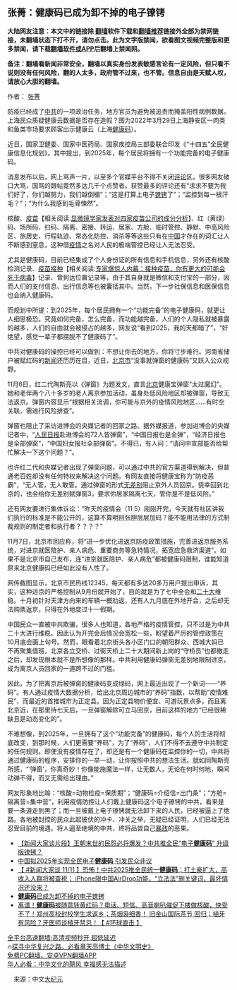  <!-- 面包屑导航 --> <h2>张菁：健康码已成为卸不掉的电子镣铐</h2> <p class="notice"><b>大陆网友注意：本文中的链接除 <a href="https://github.com/bannedbook/fanqiang" >翻墙</a>软件下载和<a href="https://github.com/killgcd/justmysocks/blob/master/README.md">翻墙推荐</a>链接外全部为禁网链接，未翻墙状态下打不开，请勿点击。此为文字版禁闻，欲看图文视频完整版和更多禁闻，请下载<a href="https://github.com/bannedbook/fanqiang">翻墙软件或APP</a>后翻墙上禁闻网。</p><p>备注：翻墙看新闻非常安全，翻墙以真实身份发表敏感言论有一定风险，但只看不说则没有任何风险，翻的人太多，政府管不过来，也不管。信息自由是天赋人权，请放心大胆的翻墙。</b></p>  <div class="entry"> <p>作者： <a href="https://www.bannedbook.org/bnews/tag/%e5%bc%a0%e8%8f%81/" class="st_tag internal_tag" rel="tag" title="标签 张菁 下的日志">张菁</a></p> <p id="conimg">防疫已经成了<a href="https://www.bannedbook.org/bnews/tag/%e4%b8%ad%e5%85%b1/" class="st_tag internal_tag" rel="tag" title="标签 中共 下的日志">中共</a>的一项政治任务，地方官员为避免被追责而掩盖阳性病例数据。上海民众质疑健康云数据是否存在造假？图为2022年3月29日上海静安区一肉类和鱼类市场要求顾客出示健康云（上海<a href="https://www.bannedbook.org/bnews/tag/%e5%81%a5%e5%ba%b7%e7%a0%81/" class="st_tag internal_tag" rel="tag" title="标签 健康码 下的日志">健康码</a>）。</p> <p>近日，国家卫健委、国家中医药局、国家疾控局三部委联合印发《“十四五”全民健康信息化规划》。其中提出，到2025年，每个居民将拥有一个功能完备的电子健康码。</p> <p>消息发布以后，网上骂声一片，以至多个官媒平台不得不关闭<span class='wp_keywordlink_affiliate'><a href="https://www.bannedbook.org/bnews/comments/" title="新闻评论" target="_blank">评论</a></span>区。很多网友破口大骂，国骂的跟帖竟然多达几千个点赞者。获赞最多的评论还有“求求不要为我们好了，你们越努力，我们越倒楣”；“这是打算上电子<a href="https://www.bannedbook.org/bnews/tag/%E9%95%A3%E9%93%90/" class="st_tag internal_tag" rel="tag" title="标签 镣铐 下的日志">镣铐</a>了”；“监控到每一根汗毛？”；“为什么我感到毛骨悚然”。</p> <p>核酸、<span class='wp_keywordlink'><a href="https://www.bannedbook.org/bnews/topimagenews/20180408/925060.html" title="纪录片：恐怖的疫苗真相之谜" target="_blank">疫苗</a></span>【相关阅读:<a href='https://www.bannedbook.org/bnews/comments/20210902/1617622.html' target='_blank'>显微镜学家发表对四家疫苗公司的成分分析</a>】、红（黄绿）码、场所码、扫码、隔离、密接、转运、居家、方舱、临时管控、静默、中高风险区、旅居史、行程轨迹、常态化防控、消杀等等这些只有在<span class='wp_keywordlink_affiliate'><a href="https://www.bannedbook.org/" title="中国" target="_blank">中国</a></span>才存在的词汇让人不断感到窒息，这种借<a href="https://www.bannedbook.org/bnews/tag/%E7%96%AB%E6%83%85/" class="st_tag internal_tag" rel="tag" title="标签 疫情 下的日志">疫情</a>之名对人民的极端管控已经让人无法忍受。</p>  <p>尤其是健康码，目前已经集成了个人身份证的所有信息和手机信息，另外还有核酸检测记录、<span class='wp_keywordlink'><a href="https://www.bannedbook.org/forum69/topic25168.html" title="大多数染疫住院者曾接种疫苗" target="_blank">疫苗接种</a></span>【相关阅读:<a href='https://www.bannedbook.org/bnews/comments/20210101/1459057.html' target='_blank'>专家爆惊人内幕：接种疫苗，你有更大的可能会死于病毒</a>】记录、曾到达位置记录等，由于其自身就是微信和支付宝的一部分，因而人们的支付信息、出行信息等也被囊括其中。当然，下一步社保信息和医保信息也会纳入健康码。</p> <p>而规划中所提：到2025年，每个居民拥有一个“功能完备”的电子健康码，就更让人细思极恐。究竟如何完备，怎么完备，而功能越完备，人们的个人隐私就被暴露的越多，人们的自由就会被侵占的越多，网友说“看到2025，我的天都暗了”，“好绝望，感觉一辈子都摆脱不了健康码了”。</p> <p>中共对健康码的操控已经可以做到：不想让你去的地方，你将寸步难行。河南省储户被赋红码的<span class='wp_keywordlink_affiliate'><a href="https://www.bannedbook.org/" title="新闻">新闻</a></span>还历历在目，近日，<a href="https://www.bannedbook.org/bnews/tag/%E5%8C%97%E4%BA%AC%E5%B8%82/" class="st_tag internal_tag" rel="tag" title="标签 北京市 下的日志">北京市</a>“没事就弹窗的健康码”又跃入公众视野。</p> <p>11月6日，红二代陶斯亮以《弹窗》为题发文，直言<a href="https://www.bannedbook.org/bnews/tag/%e5%8c%97%e4%ba%ac/" class="st_tag internal_tag" rel="tag" title="标签 北京 下的日志">北京</a>健康宝弹窗“太过魔幻”。她和老伴两个八十多岁的老人离京参加活动，虽身处低风险地区却被弹窗，导致无法返京。弹窗内容显示“根据相关流调，你可能与京外的疫情风险地区……有时空关联，需进行风险排查”。</p> <p>弹窗也阻止了采访进博会的央媒记者的回家之路。据外媒报道，参加进博会的央媒记者中，“<span class='wp_keywordlink'><a href="https://www.bannedbook.org/forum2/topic109.html" title="透视人民日报" target="_blank">人民日报</a></span>赴进博会的72人皆弹窗”，“中国日报也是全弹”，“经济日报也是全部弹窗”，“中国妇女报社全部弹窗”。不得已，有人问：“请问中宣部能否给帮忙解决一下这个问题？”。</p>  <p>也许红二代和央媒记者出现了弹窗问题，可以通过中共的官方渠道得到解决，但普通老百姓却没有任何特权来解决这个问题。有网友直接将健康宝称为“防疫恶霸”，“无人管，无人敢管。通过弹窗的形式<a href="https://www.bannedbook.org/bnews/tag/%E6%97%A0%E5%B7%AE%E5%88%AB/" class="st_tag internal_tag" rel="tag" title="标签 无差别 下的日志">无差别</a>阻止京外人员回京。侥幸回到北京的，也会给你无差别赋弹窗3，要求你居家隔离七天，管你是不是低风险。”</p> <p>还有网友要进行集体诉讼：“昨天的疫情会（11.5）刚刚开完，今天就有社区讲我们执行的标准是不能公开的，这算不算明目张胆层层加码？能不能用法律的方式制裁规则的制定者和执行者？？？？”</p> <p>11月7日，北京市回应称，将“进一步优化进返京防疫政策措施，完善进返京服务系统，对进京就医陪护、亲人病危、重要商务等急特情况，拓宽应急救济渠道”。如果不是北京市自己发布，连“进京就医陪护、亲人病危”都被健康码限制，谁能知道原来北京健康码已经如此没有人性了。</p> <p>网传截图显示，北京市民热线12345，每天都有多达20多万用户提出申诉，其实，这种进京的严格控制从9月份就开始了，目的就是为了七中全会和<a href="https://www.bannedbook.org/bnews/tag/%E4%BA%8C%E5%8D%81%E5%A4%A7/" class="st_tag internal_tag" rel="tag" title="标签 二十大 下的日志">二十大</a>维稳。十月初针对天津方向来的车辆一概劝返，还有人九月底在外地开会，之后却无法购票返京，只得在外地度过十一假期。</p> <p>中国民众一直被中共欺骗，很多人也知道，各地严格的疫情管控，只不过是为中共二十大进行维稳。因此认为开完会后情况会宽松一些，盼望着严厉的管控政策在10月底会画上句号。然而，眼看着北京街头各小区门口的朝阳群众、西城大妈已不再聚集值班，北京各立交桥、过街天桥上二十大期间新上岗的“守桥员”也都撤走之后，却发现根本就不是所想像的那样。中共利用健康码弹窗无差别地限制进京，成为离京人员回家的一道跨不过的门槛。</p>  <p>因此，为了把离京后被弹窗的健康码变成绿码，网上最近出现了一个新词——“养码”。有人通过疫情大数据分析，给出北京周边城市的“养码”指数，以帮助“疫情难民”，而最近的首推城市为正定县。因为正定县物价便宜、可游玩景点多，而且离北京近，在那里待七天后，一旦弹窗解除可立马回京，目前这样的地方“已经很稀缺且是动态变化的”。</p> <p>不难想像，到2025年，一旦拥有了这个“功能完备”的健康码，每个人的生活将彻底改变，到那时候，人们更需要“养码”，为了“养码”，人们不得不去遵守中共制定的任何规则。即使没有疫情存在了，却还是有一个健康码在监控你的一切，中共将通过健康码的程序，安排你的一举一动，让你按照中共的想法生活。就如同陶斯亮所感，“‘弹窗’，你真奇妙！你像能施魔法一样，让无数人，无论在何时何地，瞬间动弹不得，而又无需给出理由。”</p> <p>网友形象地比喻：“核酸=动物检疫=保质期”；“健康码=介绍信=出门条”；“方舱=隔离营=集中营”，利用疫情防控让人们戴上健康码这个电子镣铐的中共，看来是要一条道走到黑了；而一旦被戴上电子镣铐就无法卸下来的人民，已经被逼上了绝路。各地被封控的民众此起彼伏的冲卡、冲关之举，无疑已经证明，人们已经无法忍受目前的境遇，将人逼至绝境的中共，终将品尝自己<span class='wp_keywordlink'><a href="https://www.bannedbook.org/forum11/topic276.html" title="禁片：评中国共产党的暴政" target="_blank">暴政</a></span>的恶果。</p> <!--<div id="taboola-mid-1"></div>--><ul class='op-related-articles' title='相关阅读'> <li><a href='https://www.bannedbook.org/bnews/bannedvideo/20221112/1810173.html' target='_blank'>【新闻大家谈片段】王朝末世的民怨必将爆发？中共推全民“电子<b>健康码</b>” 升级版镣铐？</a></li> <li><a href='https://www.bannedbook.org/bnews/ssgc/20221111/1810053.html' target='_blank'>中国拟2025年实现全民电子<b>健康码</b> 引发民众非议</a></li> <li><a href='https://www.bannedbook.org/bnews/bannedvideo/20221111/1810007.html' target='_blank'>【 #新闻大家谈 11/11 】恐怖！中共2025推全民统一<b>健康码</b>；打土豪扩大，高收入人群将被查税； iPhone限中国AirDrop功能，“立法法”删关键词，最坏情况还没来？</a></li> <li><a href='https://www.bannedbook.org/bnews/ssgc/20221111/1809992.html' target='_blank'><b>健康码</b>已成为卸不掉的电子镣铐</a></li> <li><a href='https://www.bannedbook.org/bnews/bannedvideo/20221111/1809977.html' target='_blank'>离谱！<b>健康码</b>被随意转黄红码？电话、短信、高音喇叭催促下楼做核酸，快受不了！郑州高校封校学生求返乡；茶烟袅细香！ 旧金山国际茶节 回归；植牙有风险？牙医师谈植牙禁忌！【 #环球直击 】</a></li> </ul> <p class="texttj"> <a href="https://github.com/bannedbook/fanqiang/wiki/V2ray%E6%9C%BA%E5%9C%BA" target="_blank">全平台高速翻墙:高清视频秒开,超低延迟</a><br/> 🔥<a href="https://www.bannedbook.org/bnews/comments/20220808/1768773.html" target="_blank">探寻中华复兴之路，必看章天亮博士《中华文明史》</a><br/> <a href="https://github.com/bannedbook/fanqiang/wiki/%E7%A6%81%E9%97%BB%E7%BD%91%E5%AE%89%E5%8D%93%E7%BF%BB%E5%A2%99%E6%96%B0%E9%97%BBAPP" target="_blank">免费PC翻墙、安卓VPN翻墙APP</a><br/> <a href="https://www.bannedbook.org/bnews/comments/20220220/1694796.html" target="_blank">华人必看：中华文化的飓风 幸福感无法描述</a><br/> </p><p class="src-info">　来源：中文<span class='wp_keywordlink_affiliate'><a href="http://www.epochtimes.com/" title="大纪元" target="_blank">大纪元</a></span> </p> <a name='sharetosocial'></a> <div style="margin-bottom:5px;padding-bottom:5px;clear:both"> <div id="archive-pix-1" class="banner-ads"> <!-- AuctionX Display platform tag START --> <div id="27602x728x90x621x_ADSLOT1" clicktrack="%%CLICK_URL_ESC%%"></div>  <!-- AuctionX Display platform tag END --> </div> <div id="archive-pix-2" class="banner-ads"> <!-- AuctionX Display platform tag START --> <div id="27556x300x250x621x_ADSLOT1" clicktrack="%%CLICK_URL_ESC%%" style="margin:0 auto;text-align:center"></div>  <!-- AuctionX Display platform tag END --> </div> </div>  <div id="archive-pix-1" class="banner-ads"> <!-- AuctionX Display platform tag START --> <div id="27603x728x90x621x_ADSLOT1" clicktrack="%%CLICK_URL_ESC%%"></div>  <!-- AuctionX Display platform tag END --> </div> </div><!--END ENTRY--> 